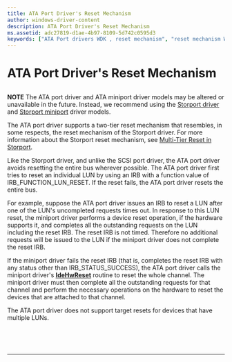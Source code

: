 ```yaml
---
title: ATA Port Driver's Reset Mechanism
author: windows-driver-content
description: ATA Port Driver's Reset Mechanism
ms.assetid: adc27819-d1ae-4b97-8109-5d742c0595d3
keywords: ["ATA Port drivers WDK , reset mechanism", "reset mechanism WDK ATA Port driver", "LUN resets WDK ATA Port driver"]
---
```


# ATA Port Driver's Reset Mechanism


## <span id="ddk_ata_port_drivers_reset_mechanism_kg"></span><span id="DDK_ATA_PORT_DRIVERS_RESET_MECHANISM_KG"></span>

**NOTE** The ATA port driver and ATA miniport driver models may be altered or unavailable in the future. Instead, we recommend using the [Storport driver](https://msdn.microsoft.com/en-us/windows/hardware/drivers/storage/storport-driver) and [Storport miniport](https://msdn.microsoft.com/en-us/windows/hardware/drivers/storage/storport-miniport-drivers) driver models.



The ATA port driver supports a two-tier reset mechanism that resembles, in some respects, the reset mechanism of the Storport driver. For more information about the Storport reset mechanism, see [Multi-Tier Reset in Storport](multi-tier-reset-in-storport.md).

Like the Storport driver, and unlike the SCSI port driver, the ATA port driver avoids resetting the entire bus wherever possible. The ATA port driver first tries to reset an individual LUN by using an IRB with a function value of IRB\_FUNCTION\_LUN\_RESET. If the reset fails, the ATA port driver resets the entire bus.

For example, suppose the ATA port driver issues an IRB to reset a LUN after one of the LUN's uncompleted requests times out. In response to this LUN reset, the miniport driver performs a device reset operation, if the hardware supports it, and completes all the outstanding requests on the LUN including the reset IRB. The reset IRB is not timed. Therefore no additional requests will be issued to the LUN if the miniport driver does not complete the reset IRB.

If the miniport driver fails the reset IRB (that is, completes the reset IRB with any status other than IRB\_STATUS\_SUCCESS), the ATA port driver calls the miniport driver's [**IdeHwReset**](https://msdn.microsoft.com/library/windows/hardware/ff558998) routine to reset the whole channel. The miniport driver must then complete all the outstanding requests for that channel and perform the necessary operations on the hardware to reset the devices that are attached to that channel.

The ATA port driver does not support target resets for devices that have multiple LUNs.

 

 


--------------------
